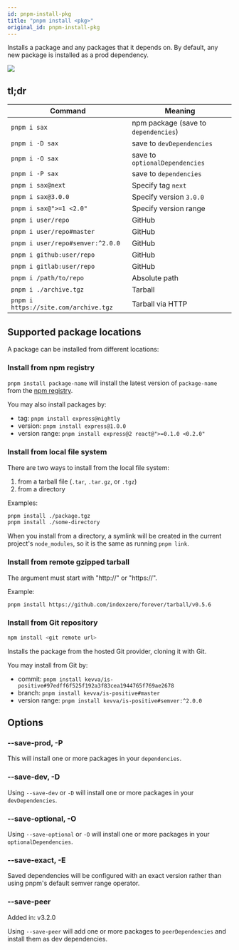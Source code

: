 ```yaml
---
id: pnpm-install-pkg
title: "pnpm install <pkg>"
original_id: pnpm-install-pkg
---
```


Installs a package and any packages that it depends on.
By default, any new package is installed as a prod dependency.

![](/img/demos/pnpm-install-package.svg)

## tl;dr

|Command|Meaning|
|--|--|
|`pnpm i sax`                          |npm package (save to `dependencies`)|
|`pnpm i -D sax`                       |save to `devDependencies`           |
|`pnpm i -O sax`                       |save to `optionalDependencies`      |
|`pnpm i -P sax`                       |save to `dependencies`              |
|`pnpm i sax@next`                     |Specify tag `next`                  |
|`pnpm i sax@3.0.0`                    |Specify version `3.0.0`             |
|`pnpm i sax@">=1 <2.0"`               |Specify version range               |
|`pnpm i user/repo`                    |GitHub                              |
|`pnpm i user/repo#master`             |GitHub                              |
|`pnpm i user/repo#semver:^2.0.0`      |GitHub                              |
|`pnpm i github:user/repo`             |GitHub                              |
|`pnpm i gitlab:user/repo`             |GitHub                              |
|`pnpm i /path/to/repo`                |Absolute path                       |
|`pnpm i ./archive.tgz`                |Tarball                             |
|`pnpm i https://site.com/archive.tgz` |Tarball via HTTP                    |

## Supported package locations

A package can be installed from different locations:

### Install from npm registry

`pnpm install package-name` will install the latest version
of `package-name` from the [npm registry](https://www.npmjs.com/).

You may also install packages by:

* tag: `pnpm install express@nightly`
* version: `pnpm install express@1.0.0`
* version range: `pnpm install express@2 react@">=0.1.0 <0.2.0"`

### Install from local file system

There are two ways to install from the local file system:

1. from a tarball file (`.tar`, `.tar.gz`, or `.tgz`)
2. from a directory

Examples:

```sh
pnpm install ./package.tgz
pnpm install ./some-directory
```

When you install from a directory, a symlink will be created in the
current project's `node_modules`, so it is the same as running
`pnpm link`.

### Install from remote gzipped tarball

The argument must start with "http://" or "https://".

Example:

```sh
pnpm install https://github.com/indexzero/forever/tarball/v0.5.6
```

### Install from Git repository

```sh
npm install <git remote url>
```

Installs the package from the hosted Git provider, cloning it with Git.

You may install from Git by:

* commit: `pnpm install kevva/is-positive#97edff6f525f192a3f83cea1944765f769ae2678`
* branch: `pnpm install kevva/is-positive#master`
* version range: `pnpm install kevva/is-positive#semver:^2.0.0`

## Options

### --save-prod, -P

This will install one or more packages in your `dependencies`.

### --save-dev, -D

Using `--save-dev` or `-D` will install one or more packages in your `devDependencies`.

### --save-optional, -O

Using `--save-optional` or `-O` will install one or more packages in your `optionalDependencies`.

### --save-exact, -E

Saved dependencies will be configured with an exact version rather than using pnpm's default semver range operator.

### --save-peer

Added in: v3.2.0

Using `--save-peer` will add one or more packages to `peerDependencies` and install them as dev dependencies.
